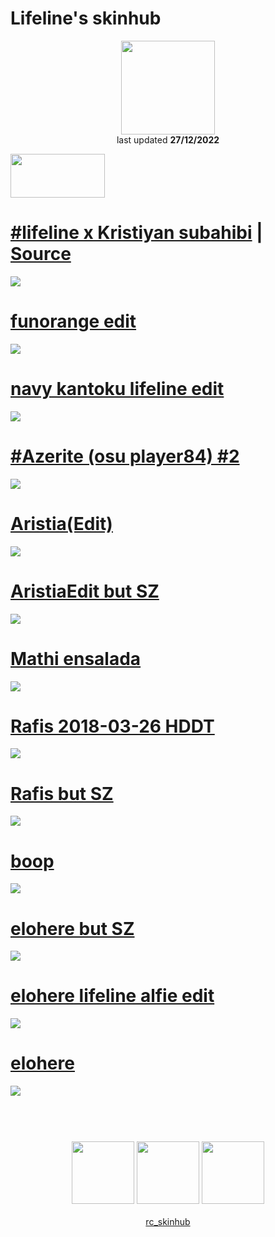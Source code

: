 # Lifeline's skinhub
<p align="center">
<a href="https://osu.ppy.sh/users/11367222">
  <img src="https://a.ppy.sh/11367222"  
       width="150"
       height="150"></a>
<br>
last updated <b>27/12/2022</b>
</p>

<a href="https://www.youtube.com/watch?v=kbbgypvGPgM">
<img src="https://i.imgur.com/uDyKiLi.png"
       width="151" 
       height="70"/></a>

# [#lifeline x Kristiyan subahibi](https://github.com/ryancranie/skinhub/raw/tyfh/xkristiyan/-_lifeline_x_Kristiyan_subahibi.osk) | [Source](https://github.com/ryancranie/skinhub/blob/tyfh/player/xkristiyan.md#lifeline-x-kristiyan-subahibi)
[![](https://i.imgur.com/ssg3v5Q.png)](https://github.com/ryancranie/skinhub/raw/tyfh/player/xkristiyan/-_lifeline_x_Kristiyan_subahibi.osk)

# [funorange edit](https://github.com/ryancranie/skinhub/raw/tyfh/player/lifeline/funorange%20edit.osk)
[![](https://osu.ppy.sh/ss/18375244/2837)](https://github.com/ryancranie/skinhub/raw/tyfh/player/lifeline/funorange%20edit.osk)

# [navy kantoku lifeline edit](https://github.com/ryancranie/skinhub/raw/tyfh/player/lifeline/navy%20kantoku%20lifeline%20edit.osk)
[![](https://i.imgur.com/i4RqJMn.jpg)](https://github.com/ryancranie/skinhub/raw/tyfh/player/lifeline/navy%20kantoku%20lifeline%20edit.osk)

# [#Azerite (osu player84) #2](https://github.com/ryancranie/skinhub/raw/tyfh/player/lifeline/%23Azerite%20(osu%20player84)%20%232.osk)
[![](https://osu.ppy.sh/ss/18336153/e5ec)](https://github.com/ryancranie/skinhub/raw/tyfh/player/lifeline/%23Azerite%20(osu%20player84)%20%232.osk)

# [Aristia(Edit)](https://github.com/ryancranie/skinhub/raw/tyfh/player/lifeline/Aristia(Edit).osk)
[![](https://osu.ppy.sh/ss/18336157/fdc2)](https://github.com/ryancranie/skinhub/raw/tyth/player/lifeline/Aristia(Edit).osk)

# [AristiaEdit but SZ](https://github.com/ryancranie/skinhub/raw/tyfh/player/lifeline/AristiaEdit%20but%20SZ.osk)
[![](https://osu.ppy.sh/ss/18336160/8d17)](https://github.com/ryancranie/skinhub/raw/tyfh/player/lifeline/AristiaEdit%20but%20SZ.osk)

# [Mathi ensalada](https://github.com/ryancranie/skinhub/raw/tyfh/player/lifeline/Mathi%20ensalada.osk)
[![](https://osu.ppy.sh/ss/18336165/d397)](https://github.com/ryancranie/skinhub/raw/tyfh/player/lifeline/Mathi%20ensalada.osk)

# [Rafis 2018-03-26 HDDT](https://github.com/ryancranie/skinhub/raw/tyfh/player/lifeline/Rafis%202018-03-26%20HDDT.osk)
[![](https://osu.ppy.sh/ss/18336166/f393)](https://github.com/ryancranie/skinhub/raw/tyfh/player/lifeline/Rafis%202018-03-26%20HDDT.osk)

# [Rafis but SZ](https://github.com/ryancranie/skinhub/raw/tyfh/player/lifeline/Rafis%20but%20SZ.osk)
[![](https://osu.ppy.sh/ss/18336164/7b91)](https://github.com/ryancranie/skinhub/raw/tyfh/player/lifeline/Rafis%20but%20SZ.osk)

# [boop](https://github.com/ryancranie/skinhub/raw/tyfh/player/lifeline/boop.osk)
[![](https://osu.ppy.sh/ss/18336161/9885)](https://github.com/ryancranie/skinhub/raw/tyfh/player/lifeline/boop.osk)

# [elohere but SZ](https://github.com/ryancranie/skinhub/raw/tyfh/player/lifeline/elohere%20but%20SZ.osk)
[![](https://osu.ppy.sh/ss/18336168/5e7b)](https://github.com/ryancranie/skinhub/raw/tyfh/player/lifeline/elohere%20but%20SZ.osk)

# [elohere lifeline alfie edit](https://github.com/ryancranie/skinhub/raw/tyfh/player/lifeline/elohere%20lifeline%20alfie%20edit.osk)
[![](https://osu.ppy.sh/ss/18336169/d68e)](https://github.com/ryancranie/skinhub/raw/tyfh/player/lifeline/elohere%20lifeline%20alfie%20edit.osk)

# [elohere](https://github.com/ryancranie/skinhub/raw/tyfh/player/lifeline/elohere.osk)
[![](https://osu.ppy.sh/ss/18336173/0750)](https://github.com/ryancranie/skinhub/raw/tyfh/player/lifeline/elohere.osk)

#
<p align="center">
  <br></br>
  <a href="https://www.twitch.tv/lifeline">
  <img src="https://i.imgur.com/HM030lk.png" 
       width="100" 
       height="100"></a>
  <a href="https://www.youtube.com/channel/UC8KENKpPH3c2Jf02SDXXB5w">
  <img src="https://i.imgur.com/YWbDUUy.png"  
       width="100" 
       height="100"></a>
  <a href="https://twitter.com/lifelineosu">
  <img src="https://i.imgur.com/PUQ5uWf.png" 
       width="100" 
       height="100"></a>
  <br></br>
  <a href="https://github.com/ryancranie/skinhub">rc_skinhub</a>
 </p>




